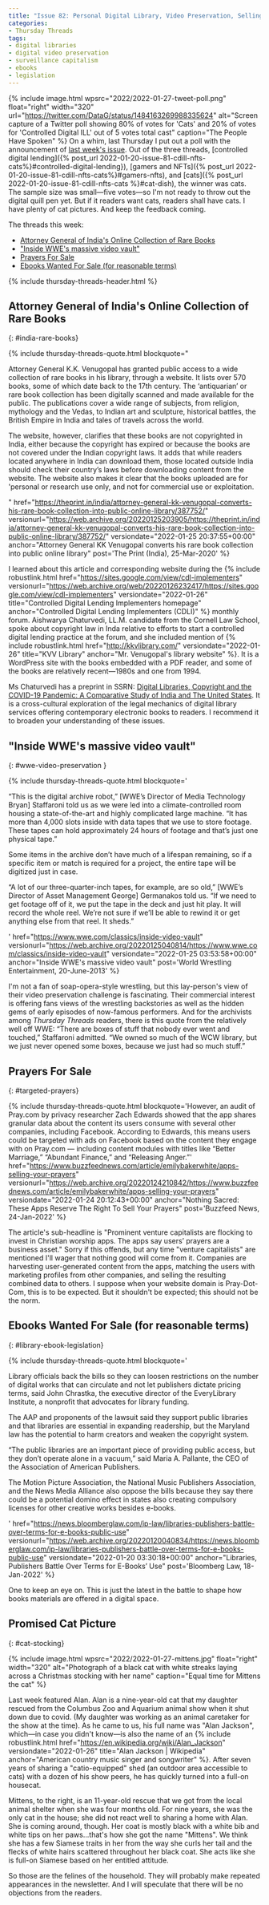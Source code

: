 ```yaml
---
title: "Issue 82: Personal Digital Library, Video Preservation, Selling Prayers, and Library Ebook Legislation"
categories:
- Thursday Threads
tags:
- digital libraries
- digital video preservation
- surveillance capitalism
- ebooks
- legislation
---
```

{% include image.html wpsrc="2022/2022-01-27-tweet-poll.png" float="right" width="320" url="https://twitter.com/DataG/status/1484163269988335624" alt="Screen capture of a Twitter poll showing 80% of votes for 'Cats' and 20% of votes for 'Controlled Digital ILL' out of 5 votes total cast" caption="The People Have Spoken" %} 
On a whim, last Thursday I put out a poll with the announcement of <a href="{% post_url 2022-01-20-issue-81-cdill-nfts-cats %}">last week's issue</a>. 
Out of the three threads, [controlled digital lending]({% post_url 2022-01-20-issue-81-cdill-nfts-cats%}#controlled-digital-lending}), [gamers and NFTs]({% post_url 2022-01-20-issue-81-cdill-nfts-cats%}#gamers-nfts), and [cats]({% post_url 2022-01-20-issue-81-cdill-nfts-cats %}#cat-dish), the winner was cats. 
The sample size was small—five votes—so I'm not ready to throw out the digital quill pen yet. 
But if it readers want cats, readers shall have cats. 
I have plenty of cat pictures. 
And keep the feedback coming.

The threads this week:

* <a href="{% post_url 2022-01-27-issue-82-digital-library-video-preservation-selling-prayers-ebook-legislation %}#india-rare-books">Attorney General of India's Online Collection of Rare Books</a>
* <a href="{% post_url 2022-01-27-issue-82-digital-library-video-preservation-selling-prayers-ebook-legislation %}#wwe-video-preservation">"Inside WWE's massive video vault"</a>
* <a href="{% post_url 2022-01-27-issue-82-digital-library-video-preservation-selling-prayers-ebook-legislation %}#targeted-prayers">Prayers For Sale</a>
* <a href="{% post_url 2022-01-27-issue-82-digital-library-video-preservation-selling-prayers-ebook-legislation %}#library-ebook-legislation">Ebooks Wanted For Sale (for reasonable terms)</a>

{% include thursday-threads-header.html %}


## Attorney General of India's Online Collection of Rare Books
{: #india-rare-books}

{% include thursday-threads-quote.html
blockquote="<p>Attorney General K.K. Venugopal has granted public access to a wide collection of rare books in his library, through a website. It lists over 570 books, some of which date back to the 17th century. The ‘antiquarian’ or rare book collection has been digitally scanned and made available for the public. The publications cover a wide range of subjects, from religion, mythology and the Vedas, to Indian art and sculpture, historical battles, the British Empire in India and tales of travels across the world.</p><p>The website, however, clarifies that these books are not copyrighted in India, either because the copyright has expired or because the books are not covered under the Indian copyright laws. It adds that while readers located anywhere in India can download them, those located outside India should check their country’s laws before downloading content from the website. The website also makes it clear that the books uploaded are for 'personal or research use only, and not for commercial use or exploitation.</p>"
href="https://theprint.in/india/attorney-general-kk-venugopal-converts-his-rare-book-collection-into-public-online-library/387752/"
versionurl="https://web.archive.org/20220125203905/https://theprint.in/india/attorney-general-kk-venugopal-converts-his-rare-book-collection-into-public-online-library/387752/"
versiondate="2022-01-25 20:37:55+00:00"
anchor="Attorney General KK Venugopal converts his rare book collection into public online library"
post='The Print (India), 25-Mar-2020'
%}

I learned about this article and corresponding website during the {% include robustlink.html href="https://sites.google.com/view/cdl-implementers" versionurl="https://web.archive.org/web/20220126232417/https://sites.google.com/view/cdl-implementers" versiondate="2022-01-26" title="Controlled Digital Lending Implementers homepage" anchor="Controlled Digital Lending Implementers (CDLI)" %} monthly forum. 
Aishwarya Chaturvedi, LL.M. candidate from the Cornell Law School, spoke about copyright law in Inda relative to efforts to start a controlled digital lending practice at the forum, and she included mention of {% include robustlink.html href="http://kkvlibrary.com/" versiondate="2022-01-26" title="KVV Library" anchor="Mr. Venugopal's library website" %}. 
It is a WordPress site with the books embedded with a PDF reader, and some of the books are relatively recent—1980s and one from 1994. 

Ms Chaturvedi has a preprint in SSRN: [Digital Libraries, Copyright and the COVID-19 Pandemic: A Comparative Study of India and The United States](https://papers.ssrn.com/sol3/papers.cfm?abstract_id=3965155). 
It is a cross-cultural exploration of the legal mechanics of digital library services offering contemporary electronic books to readers. 
I recommend it to broaden your understanding of these issues.


## "Inside WWE's massive video vault"
{: #wwe-video-preservation }

{% include thursday-threads-quote.html
blockquote='<p>“This is the digital archive robot,” [WWE’s Director of Media Technology Bryan] Staffaroni told us as we were led into a climate-controlled room housing a state-of-the-art and highly complicated large machine. “It has more than 4,000 slots inside with data tapes that we use to store footage. These tapes can hold approximately 24 hours of footage and that’s just one physical tape.”</p><p>Some items in the archive don’t have much of a lifespan remaining, so if a specific item or match is required for a project, the entire tape will be digitized just in case.

“A lot of our three-quarter-inch tapes, for example, are so old,” [WWE’s Director of Asset Management George] Germanakos told us. “If we need to get footage off of it, we put the tape in the deck and just hit play. It will record the whole reel. We’re not sure if we’ll be able to rewind it or get anything else from that reel. It sheds.”</p>'
href="https://www.wwe.com/classics/inside-video-vault"
versionurl="https://web.archive.org/20220125040814/https://www.wwe.com/classics/inside-video-vault"
versiondate="2022-01-25 03:53:58+00:00"
anchor="Inside WWE's massive video vault"
post='World Wrestling Entertainment, 20-June-2013'
%}

I'm not a fan of soap-opera-style wrestling, but this lay-person's view of their video preservation challenge is fascinating. 
Their commercial interest is offering fans views of the wrestling backstories as well as the hidden gems of early episodes of now-famous performers. 
And for the archivists among <i>Thursday Threads</i> readers, there is this quote from the relatively well off WWE: <quote>“There are boxes of stuff that nobody ever went and touched,” Staffaroni admitted. “We owned so much of the WCW library, but we just never opened some boxes, because we just had so much stuff.”</quote>

## Prayers For Sale
{: #targeted-prayers}

{% include thursday-threads-quote.html
blockquote='However, an audit of Pray.com by privacy researcher Zach Edwards showed that the app shares granular data about the content its users consume with several other companies, including Facebook. According to Edwards, this means users could be targeted with ads on Facebook based on the content they engage with on Pray.com — including content modules with titles like “Better Marriage,” “Abundant Finance,” and “Releasing Anger.”'
href="https://www.buzzfeednews.com/article/emilybakerwhite/apps-selling-your-prayers"
versionurl="https://web.archive.org/20220124210842/https://www.buzzfeednews.com/article/emilybakerwhite/apps-selling-your-prayers"
versiondate="2022-01-24 20:12:43+00:00"
anchor="Nothing Sacred: These Apps Reserve The Right To Sell Your Prayers"
post='Buzzfeed News, 24-Jan-2022'
%}

The article's sub-headline is "Prominent venture capitalists are flocking to invest in Christian worship apps. The apps say users’ prayers are a business asset." 
Sorry if this offends, but any time "venture capitalists" are mentioned I'll wager that nothing good will come from it. 
Companies are harvesting user-generated content from the apps, matching the users with marketing profiles from other companies, and selling the resulting combined data to others. 
I suppose when your website domain is Pray-Dot-Com, this is to be expected. 
But it shouldn't be expected; this should not be the norm.

## Ebooks Wanted For Sale (for reasonable terms)
{: #library-ebook-legislation}

{% include thursday-threads-quote.html
blockquote='<p>Library officials back the bills so they can loosen restrictions on the number of digital works that can circulate and not let publishers dictate pricing terms, said John Chrastka, the executive director of the EveryLibrary Institute, a nonprofit that advocates for library funding.</p><p>The AAP and proponents of the lawsuit said they support public libraries and that libraries are essential in expanding readership, but the Maryland law has the potential to harm creators and weaken the copyright system.

“The public libraries are an important piece of providing public access, but they don’t operate alone in a vacuum,” said Maria A. Pallante, the CEO of the Association of American Publishers.

The Motion Picture Association, the National Music Publishers Association, and the News Media Alliance also oppose the bills because they say there could be a potential domino effect in states also creating compulsory licenses for other creative works besides e-books.</p>'
href="https://news.bloomberglaw.com/ip-law/libraries-publishers-battle-over-terms-for-e-books-public-use"
versionurl="https://web.archive.org/20220120040834/https://news.bloomberglaw.com/ip-law/libraries-publishers-battle-over-terms-for-e-books-public-use"
versiondate="2022-01-20 03:30:18+00:00"
anchor="Libraries, Publishers Battle Over Terms for E-Books’ Use"
post='Bloomberg Law, 18-Jan-2022'
%}

One to keep an eye on. 
This is just the latest in the battle to shape how books materials are offered in a digital space.

## Promised Cat Picture
{: #cat-stocking}

{% include image.html wpsrc="2022/2022-01-27-mittens.jpg" float="right" width="320" alt="Photograph of a black cat with white streaks laying across a Christmas stocking with her name" caption="Equal time for Mittens the cat" %} 

Last week featured Alan. 
Alan is a nine-year-old cat that my daughter rescued from the Columbus Zoo and Aquarium animal show when it shut down due to covid. 
(My daughter was working as an animal caretaker for the show at the time). 
As he came to us, his full name was "Alan Jackson", which—in case you didn't know—is also the name of an {% include robustlink.html href="https://en.wikipedia.org/wiki/Alan_Jackson" versiondate="2022-01-26" title="Alan Jackson | Wikipedia" anchor="American country music singer and songwriter" %}. 
After seven years of sharing a "catio-equipped" shed (an outdoor area accessible to cats) with a dozen of his show peers, he has quickly turned into a full-on housecat. 

Mittens, to the right, is an 11-year-old rescue that we got from the local animal shelter when she was four months old. 
For nine years, she was the only cat in the house; she did not react well to sharing a home with Alan. 
She is coming around, though.
Her coat is mostly black with a white bib and white tips on her paws...that's how she got the name "Mittens". 
We think she has a few Siamese traits in her from the way she curls her tail and the flecks of white hairs scattered throughout her black coat. 
She acts like she is full-on Siamese based on her entitled attitude. 

So those are the felines of the household.
They will probably make repeated appearances in the newsletter. 
And I will speculate that there will be no objections from the readers.